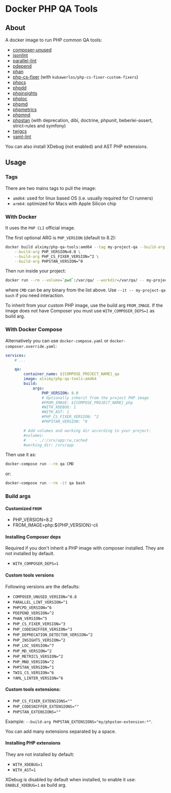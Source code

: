 # Docker PHP QA Tools

## About

A docker image to run PHP common QA tools:

 - [composer-unused](https://github.com/composer-unused/composer-unused)
 - [jsonlint](https://github.com/Seldaek/jsonlint)
 - [parallel-lint](https://github.com/php-parallel-lint/PHP-Parallel-Lint)
 - [pdepend](http://pdepend.org/documentation/getting-started.html)
 - [phan](https://github.com/phan/phan)
 - [php-cs-fixer](https://github.com/FriendsOfPHP/PHP-CS-Fixer) (with `kubawerlos/php-cs-fixer-custom-fixers`)
 - [phpcs](https://github.com/squizlabs/PHP_CodeSniffer/wiki)
 - [phpdd](https://github.com/wapmorgan/PhpDeprecationDetector)
 - [phpinsights](https://phpinsights.com)
 - [phploc](https://github.com/sebastianbergmann/phploc)
 - [phpmd](https://github.com/phpmd/phpmd)
 - [phpmetrics](https://www.phpmetrics.org/index.html)
 - [phpmnd](https://github.com/povils/phpmnd)
 - [phpstan](https://phpstan.org/user-guide/getting-started) (with deprecation, dibi, doctrine, phpunit, beberlei-assert,
   strict-rules and symfony)
 - [twigcs](https://github.com/friendsoftwig/twigcs)
 - [yaml-lint](https://github.com/symfony/symfony/blob/6.0/src/Symfony/Component/Yaml/Command/LintCommand.php)

You can also install XDebug (not enabled) and AST PHP extensions.

## Usage

### Tags

There are two mains tags to pull the image:
- ``amd64``: used for linux based OS (i.e. usually required for CI runners)
- ``arm64``: optimized for Macs with Apple Silicon chip

### With Docker

It uses the `PHP CLI` official image.

The first optional ARG is `PHP_VERSION` (default to 8.2):

```bash
docker build alximy/php-qa-tools:amd64 --tag my-project-qa --build-arg WITH_COMPOSER_DEPS=1 \
    --build-arg PHP_VERSION=8.0 \
    --build-arg PHP_CS_FIXER_VERSION=^2 \
    --build-arg PHPSTAN_VERSION=^0
```

Then run inside your project:

```bash
docker run --rm --volume=`pwd`:/var/qa/ --workdir=/var/qa/ -- my-project-qa CMD
```

where `CMD` can be any binary from the list above.
Use `--it -- my-project-qa bash` if you need interaction.

To inherit from your custom PHP image, use the build arg `FROM_IMAGE`.
If the image does not have Composer you must use `WITH_COMPOSER_DEPS=1` as build
arg.

### With Docker Compose

Alternatively you can use `docker-compose.yaml` or `docker-composer.override.yaml`:

```yaml
services:
    # ...

    qa:
        container_name: ${COMPOSE_PROJECT_NAME}_qa
        image: alximy/php-qa-tools:amd64
        build:
            args:
                PHP_VERSION: 8.0
                # Optionally inherit from the project PHP image
                #FROM_IMAGE: ${COMPOSE_PROJECT_NAME}_php
                #WITH_XDEBUG: 1
                #WITH_AST: 1
                #PHP_CS_FIXER_VERSION: ^2
                #PHPSTAN_VERSION: ^0

        # Add volumes and working dir according to your project:
        #volumes:
        #    - ./:/srv/app:rw,cached
        #working_dir: /srv/app
```

Then use it as:

```bash
docker-compose run --rm qa CMD
```

or:

```bash
docker-compose run --rm -it qa bash
```

### Build args

#### Customized `FROM`
 - PHP_VERSION=8.2
 - FROM_IMAGE=php:${PHP_VERSION}-cli

#### Installing Composer deps
Required if you don't inherit a PHP image with composer installed. They are not
installed by default.

 - `WITH_COMPOSER_DEPS=1`

#### Custom tools versions
Following versions are the defaults:
 - `COMPOSER_UNUSED_VERSION=^0.8`
 - `PARALLEL_LINT_VERSION=^1`
 - `PHPCPD_VERSION=^6`
 - `PDEPEND_VERSION=^2`
 - `PHAN_VERSION=^5`
 - `PHP_CS_FIXER_VERSION=^3`
 - `PHP_CODESNIFFER_VERSION=^3`
 - `PHP_DEPRECATION_DETECTOR_VERSION=^2`
 - `PHP_INSIGHTS_VERSION=^2`
 - `PHP_LOC_VERSION=^7`
 - `PHP_MD_VERSION=^2`
 - `PHP_METRICS_VERSION=^2`
 - `PHP_MND_VERSION=^2`
 - `PHPSTAN_VERSION=^1`
 - `TWIG_CS_VERSION=^6`
 - `YAML_LINTER_VERSION=^6`

#### Custom tools extensions:
 - `PHP_CS_FIXER_EXTENSIONS=""`
 - `PHP_CODESNIFFER_EXTENSIONS=""`
 - `PHPSTAN_EXTENSIONS=""`

Example: `--build-arg PHPSTAN_EXTENSIONS="my/phpstan-extension:*"`.

You can add many extensions separated by a space.

#### Installing PHP extensions
They are not installed by default:
 - `WITH_XDEBUG=1`
 - `WITH_AST=1`

XDebug is disabled by default when installed, to enable it use:
`ENABLE_XDEBUG=1` as build arg.
